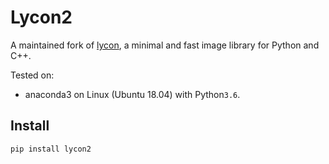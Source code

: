 # Lycon2

A maintained fork of [lycon](https://github.com/ethereon/lycon), a minimal and fast image library for Python and C++.

Tested on:

- anaconda3 on Linux (Ubuntu 18.04) with Python`3.6`.

## Install

```
pip install lycon2
```

